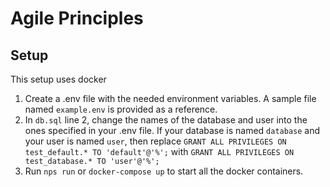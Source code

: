 # Agile Principles

## Setup

This setup uses docker

1. Create a .env file with the needed environment variables. A sample file named `example.env` is provided as a reference.
2. In `db.sql` line 2, change the names of the database and user into the ones specified in your .env file. If your database is named `database` and your user is named `user`, then replace `GRANT ALL PRIVILEGES ON test_default.* TO 'default'@'%';` with `GRANT ALL PRIVILEGES ON test_database.* TO 'user'@'%';`
3. Run `nps run` or `docker-compose up` to start all the docker containers.